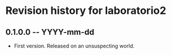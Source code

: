 # Revision history for laboratorio2

## 0.1.0.0 -- YYYY-mm-dd

* First version. Released on an unsuspecting world.

